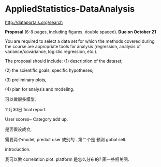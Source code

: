 # AppliedStatistics-DataAnalysis

http://dataportals.org/search 

**Proposal** (6-8 pages, including figures, double spaced). **Due on October 21**  

You are required to select a data set for which the methods covered during the course are appropriate tools for analysis (regression, analysis of variance/covariance, logistic regression, etc.). 

The proposal should include: (1) description of the dataset; 

(2) the scientific goals, specific hypotheses; 

(3) preliminary plots,

 (4) plan for analysis and modeling.

可以做很多模型, 

11月30日 final report.

User scores~ Category add up. 

是否假设成立, 

需要两个model, predict user 或别的 . 第二个是 预测 gobal sell.

introduction. 

我可以做 correlation  plot.   platform  是怎么分布的?  画一些相关图. 











